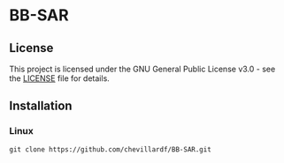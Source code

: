 # BB-SAR

## License

This project is licensed under the GNU General Public License v3.0 - see the [LICENSE](./LICENSE) file for details.

## Installation

### Linux

```
git clone https://github.com/chevillardf/BB-SAR.git
```
